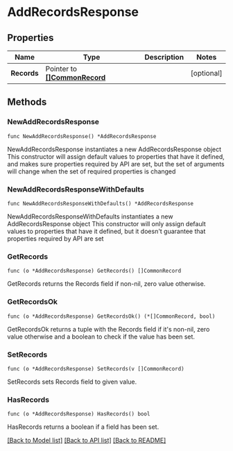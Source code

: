 # AddRecordsResponse

## Properties

Name | Type | Description | Notes
------------ | ------------- | ------------- | -------------
**Records** | Pointer to [**[]CommonRecord**](CommonRecord.md) |  | [optional] 

## Methods

### NewAddRecordsResponse

`func NewAddRecordsResponse() *AddRecordsResponse`

NewAddRecordsResponse instantiates a new AddRecordsResponse object
This constructor will assign default values to properties that have it defined,
and makes sure properties required by API are set, but the set of arguments
will change when the set of required properties is changed

### NewAddRecordsResponseWithDefaults

`func NewAddRecordsResponseWithDefaults() *AddRecordsResponse`

NewAddRecordsResponseWithDefaults instantiates a new AddRecordsResponse object
This constructor will only assign default values to properties that have it defined,
but it doesn't guarantee that properties required by API are set

### GetRecords

`func (o *AddRecordsResponse) GetRecords() []CommonRecord`

GetRecords returns the Records field if non-nil, zero value otherwise.

### GetRecordsOk

`func (o *AddRecordsResponse) GetRecordsOk() (*[]CommonRecord, bool)`

GetRecordsOk returns a tuple with the Records field if it's non-nil, zero value otherwise
and a boolean to check if the value has been set.

### SetRecords

`func (o *AddRecordsResponse) SetRecords(v []CommonRecord)`

SetRecords sets Records field to given value.

### HasRecords

`func (o *AddRecordsResponse) HasRecords() bool`

HasRecords returns a boolean if a field has been set.


[[Back to Model list]](../README.md#documentation-for-models) [[Back to API list]](../README.md#documentation-for-api-endpoints) [[Back to README]](../README.md)



